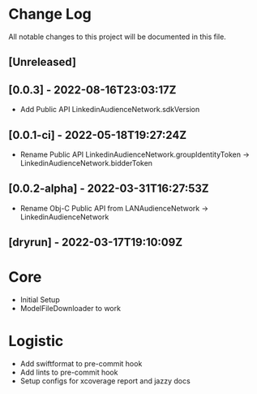 # Change Log

All notable changes to this project will be documented in this file.

## [Unreleased]

## [0.0.3] - 2022-08-16T23:03:17Z
- Add Public API LinkedinAudienceNetwork.sdkVersion

## [0.0.1-ci] - 2022-05-18T19:27:24Z
- Rename Public API LinkedinAudienceNetwork.groupIdentityToken -> LinkedinAudienceNetwork.bidderToken
## [0.0.2-alpha] - 2022-03-31T16:27:53Z
- Rename Obj-C Public API from LANAudienceNetwork -> LinkedinAudienceNetwork

## [dryrun] - 2022-03-17T19:10:09Z
# Core 
- Initial Setup
- ModelFileDownloader to work

# Logistic
- Add swiftformat to pre-commit hook
- Add lints to pre-commit hook
- Setup configs for xcoverage report and jazzy docs





